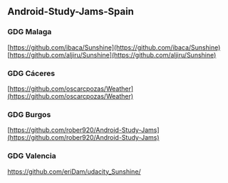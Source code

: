 ## Android-Study-Jams-Spain

### GDG Malaga
[https://github.com/ibaca/Sunshine](https://github.com/ibaca/Sunshine)<br>
[https://github.com/aljiru/Sunshine](https://github.com/aljiru/Sunshine)

### GDG Cáceres
[https://github.com/oscarcpozas/Weather](https://github.com/oscarcpozas/Weather)

### GDG Burgos
[https://github.com/rober920/Android-Study-Jams](https://github.com/rober920/Android-Study-Jams)

### GDG Valencia
https://github.com/eriDam/udacity_Sunshine/
